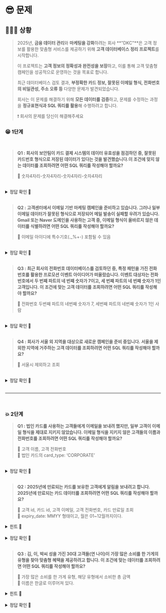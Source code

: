 # 😎 문제

## 🕵🏻‍♂️ 상황

>
>2025년, **금융 데이터 관리**와 **마케팅을 강화**하려는 회사 **"DKC"**은 고객 정보를 활용한 맞춤형 서비스를 제공하기 위해 **고객 데이터베이스 정리 프로젝트**를 시작합니다.
>
>이 프로젝트는 **고객 정보의 정확성과 완전성을 보장**하고, 이를 통해 고객 맞춤형 캠페인을 성공적으로 운영하는 것을 목표로 합니다.
>
>최근 데이터베이스 검토 결과, **부정확한 카드 정보, 잘못된 이메일 형식, 전화번호의 비일관성, 주소 오류 등** 다양한 문제가 발견되었습니다. 
>
>회사는 이 문제를 해결하기 위해 **모든 데이터를 검증**하고, 문제를 수정하는 과정을 **정규표현식과 SQL 쿼리를 활용**해 수행하려고 합니다.
>
>❗ 회사의 문제를 당신이 해결해주세요



### 😁 1단계

<br>

> **Q1 : 회사의 보안팀이 카드 결제 시스템의 데이터 유효성을 점검하던 중, 잘못된 카드번호 형식으로 저장된 데이터가 있다는 것을 발견했습니다.이 조건에 맞지 않는 데이터를 조회하려면 어떤 SQL 쿼리를 작성해야 할까요?**
>
> 📍 숫자4자리-숫자4자리-숫자4자리-숫자4자리
> 
<br>
<details>
<summary> 정답 확인 🧨 </summary>
    
```sql
SELECT card_id, card_number
FROM card
WHERE card_number NOT REGEXP '^[0-9]{4}-[0-9]{4}-[0-9]{4}-[0-9]{4}$';

```
</details>
<br>

> **Q2 : 고객센터에서 이메일 기반 마케팅 캠페인을 준비하고 있습니다. 그러나 일부 이메일 데이터가 잘못된 형식으로 저장되어 메일 발송이 실패할 우려가 있습니다. Gmail 또는 Naver 도메인을 사용하는 고객 중, 이메일 형식이 올바르지 않은 데이터를 식별하려면 어떤 SQL 쿼리를 작성해야 할까요?**
> 
> 📍 이메일 아이디에 특수기호(._%+-) 포함될 수 있음
> 
<br>
<details>
<summary> 정답 확인 🧨 </summary>
    
```sql
SELECT customer_id, name, email
FROM customer
WHERE email REGEXP '^[a-zA-Z0-9._%+-]+@(gmail|naver)\\.com$';
```
    
</details>
<br>

> **Q3 : 최근 회사의 전화번호 데이터베이스를 검토하던 중, 특정 패턴을 가진 전화번호를 활용한 프로모션 이벤트 아이디어가 떠올랐습니다. 이벤트 대상자는 전화번호에서 두 번째 파트의 네 번째 숫자가 7이고, 세 번째 파트의 네 번째 숫자가 1인 고객입니다. 이 조건에 맞는 고객 데이터를 조회하려면 어떤 SQL 쿼리를 작성해야 할까요?**
> 
> 📍 전화번호 두번째 파트의 네번째 숫자가 7, 세번째 파트의 네번째 숫자가 1인 사람
>
<br>
<details>
<summary> 정답 확인 🧨 </summary>
    
```sql
SELECT *
FROM customer
WHERE phone_number REGEXP '^[0-9]{3}-[0-9]{3}7-[0-9]{3}1$';
```

</details>
<br>

> **Q4 : 회사가 서울 외 지역을 대상으로 새로운 캠페인을 준비 중입니다. 서울을 제외한 지역에 거주하는 고객 데이터를 조회하려면 어떤 SQL 쿼리를 작성해야 할까요?**
> 
> 📍 서울시 제외하고 조회
>
<br>
<details>
<summary> 정답 확인 🧨 </summary>
    
```sql
SELECT customer_id, name, address
FROM customer
WHERE address NOT REGEXP '서울시';
```

</details>

<br>

---

<br>

### 💥 2단계

> **Q1 : 법인 카드를 사용하는 고객들에게 이메일을 보내려 했지만, 일부 고객이 이메일 형식을 제대로 지키지 않았습니다. 이메일 형식을 지키지 않은 고객들의 이름과 전화번호를 조회하려면 어떤 SQL 쿼리를 작성해야 할까요?**
>
> 📍 고객 이름, 고객 전화번호  
> 📍 법인 카드의 card_type: ‘CORPORATE’
<br>
<details>
<summary> 정답 확인 🧨 </summary>
    
```sql
SELECT c.name, c.phone_number
FROM customer c
JOIN card ca ON c.customer_id = ca.customer_id
WHERE ca.card_type = 'CORPORATE'
  AND c.email NOT REGEXP '^[a-zA-Z0-9._%+-]+@[a-zA-Z0-9.-]+\\.[a-zA-Z]{2,}$';

```
</details>
<br>

> **Q2 : 2025년에 만료되는 카드를 보유한 고객에게 알림을 보내려고 합니다. 2025년에 만료되는 카드 데이터를 조회하려면 어떤 SQL 쿼리를 작성해야 할까요?**
>
>📍 고객 id, 카드 id, 고객 이메일, 고객 전화번호, 카드 만료일 조회  
>📍 expiry_date: MMYY 형태이고, 월은 01~12월까지이다.
<details>
<summary> 힌트 🎂 </summary>
<br>

- 끝자리가 25인 경우 : '25$’
- 끝자리가 25이면서 숫자로 이루어진 경우 : ^[0-9]*25$
  
</details>
<br>

<details>
<summary> 정답 확인 🧨 </summary>
    
```sql
SELECT c.customer_id, ca.card_id, c.email, c.phone_number, ca.expiry_date
FROM customer c
JOIN card ca ON c.customer_id = ca.customer_id
WHERE ca.expiry_date REGEXP '^(0[1-9]|1[0-2])25$';

```
</details>
<br>

> **Q3 : 김, 이, 박씨 성을 가진 30대 고객들(연 나이)이 가장 많은 소비를 한 가게의 유형을 찾아 맞춤형 혜택을 제공하려고 합니다. 이 조건에 맞는 데이터를 조회하려면 어떤 SQL 쿼리를 작성해야 할까요?**
>
>📍 가장 많은 소비를 한 가게 유형, 해당 유형에서 소비한 총 금액  
>📍 이름은 한글로 이루어져 있다.
>
<details>
<summary> 힌트 🎂 </summary>
<br>
    
'^(김|이|박)[가-힣]+$':

- 김민수 → 매칭됨.
- 이영희 → 매칭됨.
- 박123 → 매칭되지 않음.

'^김|^이|^박':

- 김민수 → 매칭됨.
- 이영희 → 매칭됨.
- 박123 → 매칭됨.
  
</details>
<br>
<details>
<summary> 정답 확인 🧨 </summary>
    
```sql
SELECT t.store_type, SUM(t.amount) AS total_spent
FROM customer c
JOIN card ca ON c.customer_id = ca.customer_id
JOIN transaction t ON ca.card_id = t.card_id
WHERE (YEAR(CURDATE()) - YEAR(c.birth_date)) BETWEEN 30 AND 39
  AND c.name REGEXP '^(김|이|박)[가-힣]+$'
GROUP BY t.store_type
ORDER BY total_spent DESC
LIMIT 1;

```
</details>

<br>
